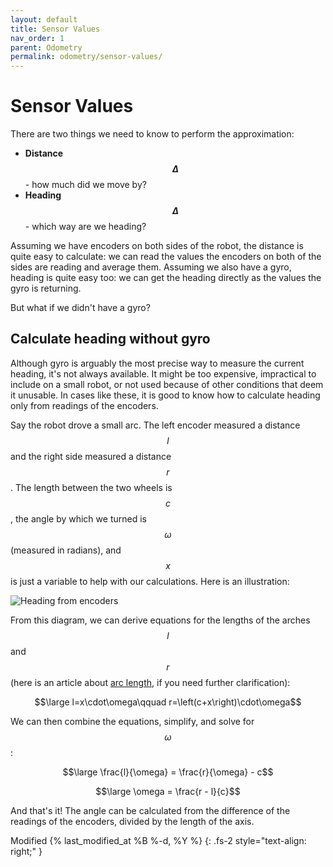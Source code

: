```yaml
---
layout: default
title: Sensor Values
nav_order: 1
parent: Odometry
permalink: odometry/sensor-values/
---
```


# Sensor Values
There are two things we need to know to perform the approximation:
- **Distance $$\Delta$$** - how much did we move by?
- **Heading $$\Delta$$** - which way are we heading?

Assuming we have encoders on both sides of the robot, the distance is quite easy to calculate: we can read the values the encoders on both of the sides are reading and average them. Assuming we also have a gyro, heading is quite easy too: we can get the heading directly as the values the gyro is returning.

But what if we didn't have a gyro?


## Calculate heading without gyro
Although gyro is arguably the most precise way to measure the current heading, it's not always available. It might be too expensive, impractical to include on a small robot, or not used because of other conditions that deem it unusable. In cases like these, it is good to know how to calculate heading only from readings of the encoders.

Say the robot drove a small arc. The left encoder measured a distance $$l$$ and the right side measured a distance $$r$$. The length between the two wheels is $$c$$, the angle by which we turned is $$\omega$$ (measured in radians), and $$x$$ is just a variable to help with our calculations. Here is an illustration:

![Heading from encoders]({{site.url}}/assets/images/odometry/heading-from-encoders.png "Heading from encoders")

From this diagram, we can derive equations for the lengths of the arches $$l$$ and $$r$$ (here is an article about [arc length](https://www.mathopenref.com/arclength.html), if you need further clarification):

$$\large l=x\cdot\omega\qquad r=\left(c+x\right)\cdot\omega$$

We can then combine the equations, simplify, and solve for $$\omega$$:

$$\large \frac{l}{\omega} = \frac{r}{\omega} - c$$

$$\large \omega = \frac{r - l}{c}$$

And that's it! The angle can be calculated from the difference of the readings of the encoders, divided by the length of the axis.

Modified {% last_modified_at %B %-d, %Y %}
{: .fs-2 style="text-align: right;" }
